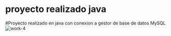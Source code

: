 # proyecto realizado java
#Proyecto realizado en java con conexion a gestor de base de datos MySQL![work-4](https://user-images.githubusercontent.com/33853323/232369983-13ad18fe-70c2-4e4b-960b-3b44076fb668.png)
